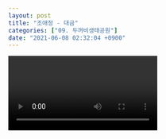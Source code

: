 ```yaml
---
layout: post
title: "조애정 - 대금"
categories: ["09. 두꺼비생태공원"]
date: "2021-06-08 02:32:04 +0900"
---
```

<video class="post-video" controls>

    <source src='{{ "assets/videos/09. 두꺼비생태공원/04.mp4" | relative_url }}'
            type="video/mp4">

    Sorry, your browser doesn't support embedded videos.
</video>
